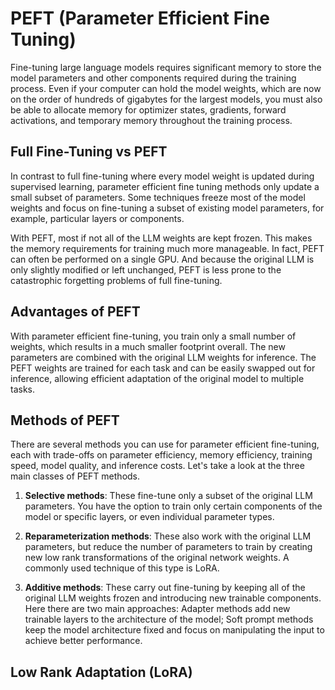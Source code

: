 # PEFT (Parameter Efficient Fine Tuning)

Fine-tuning large language models requires significant memory to store the model parameters and other components required during the training process. Even if your computer can hold the model weights, which are now on the order of hundreds of gigabytes for the largest models, you must also be able to allocate memory for optimizer states, gradients, forward activations, and temporary memory throughout the training process.

## Full Fine-Tuning vs PEFT

In contrast to full fine-tuning where every model weight is updated during supervised learning, parameter efficient fine tuning methods only update a small subset of parameters. Some techniques freeze most of the model weights and focus on fine-tuning a subset of existing model parameters, for example, particular layers or components. 

With PEFT, most if not all of the LLM weights are kept frozen. This makes the memory requirements for training much more manageable. In fact, PEFT can often be performed on a single GPU. And because the original LLM is only slightly modified or left unchanged, PEFT is less prone to the catastrophic forgetting problems of full fine-tuning.

## Advantages of PEFT

With parameter efficient fine-tuning, you train only a small number of weights, which results in a much smaller footprint overall. The new parameters are combined with the original LLM weights for inference. The PEFT weights are trained for each task and can be easily swapped out for inference, allowing efficient adaptation of the original model to multiple tasks.

## Methods of PEFT

There are several methods you can use for parameter efficient fine-tuning, each with trade-offs on parameter efficiency, memory efficiency, training speed, model quality, and inference costs. Let's take a look at the three main classes of PEFT methods.

1. **Selective methods**: These fine-tune only a subset of the original LLM parameters. You have the option to train only certain components of the model or specific layers, or even individual parameter types.

2. **Reparameterization methods**: These also work with the original LLM parameters, but reduce the number of parameters to train by creating new low rank transformations of the original network weights. A commonly used technique of this type is LoRA.

3. **Additive methods**: These carry out fine-tuning by keeping all of the original LLM weights frozen and introducing new trainable components. Here there are two main approaches: Adapter methods add new trainable layers to the architecture of the model; Soft prompt methods keep the model architecture fixed and focus on manipulating the input to achieve better performance.

## Low Rank Adaptation (LoRA)
